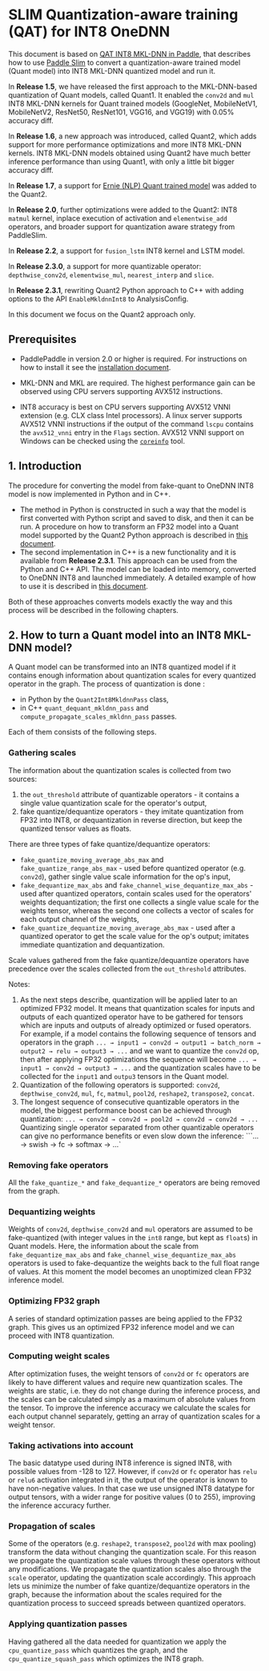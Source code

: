# SLIM Quantization-aware training (QAT) for INT8 OneDNN

This document is based on [QAT INT8 MKL-DNN in Paddle](https://github.com/PaddlePaddle/Paddle/tree/develop/python/paddle/fluid/contrib/slim/tests), that describes how to use [Paddle Slim](https://paddlepaddle.github.io/PaddleSlim/index.html) to convert a quantization-aware trained model (Quant model) into INT8 MKL-DNN quantized model and run it.

In **Release 1.5**, we have released the first approach to the MKL-DNN-based quantization of Quant models, called Quant1. It enabled the `conv2d` and `mul` INT8 MKL-DNN kernels for Quant trained models (GoogleNet, MobileNetV1, MobileNetV2, ResNet50, ResNet101, VGG16, and VGG19) with 0.05% accuracy diff.

In **Release 1.6**, a new approach was introduced, called Quant2, which adds support for more performance optimizations and more INT8 MKL-DNN kernels. INT8 MKL-DNN models obtained using Quant2 have much better inference performance than using Quant1, with only a little bit bigger accuracy diff.

In **Release 1.7**, a support for [Ernie (NLP) Quant trained model](https://github.com/PaddlePaddle/benchmark/tree/master/Inference/c%2B%2B/ernie/mkldnn) was added to the Quant2.

In **Release 2.0**, further optimizations were added to the Quant2: INT8 `matmul` kernel, inplace execution of activation and `elementwise_add` operators, and broader support for quantization aware strategy from PaddleSlim.

In **Release 2.2**, a support for `fusion_lstm` INT8 kernel and LSTM model. 

In **Release 2.3.0**, a support for more quantizable operator: `depthwise_conv2d`, `elementwise_mul`, `nearest_interp` and `slice`. 

In **Release 2.3.1**, rewriting Quant2 Python approach to C++ with adding options to the API `EnableMkldnnInt8` to AnalysisConfig.

In this document we focus on the Quant2 approach only. 

## Prerequisites
* PaddlePaddle in version 2.0 or higher is required. For instructions on how to install it see the [installation document](https://www.paddlepaddle.org.cn/install/quick).
  
* MKL-DNN and MKL are required. The highest performance gain can be observed using CPU servers supporting AVX512 instructions.
* INT8 accuracy is best on CPU servers supporting AVX512 VNNI extension (e.g. CLX class Intel processors). A linux server supports AVX512 VNNI instructions if the output of the command `lscpu` contains the `avx512_vnni` entry in the `Flags` section. AVX512 VNNI support on Windows can be checked using the [`coreinfo`]( https://docs.microsoft.com/en-us/sysinternals/downloads/coreinfo) tool.

## 1. Introduction

The procedure for converting the model from fake-quant to OneDNN INT8 model is now implemented in Python and in C++. 
- The method in Python is constructed in such a way that the model is first converted with Python script and saved to disk, and then it can be run. A procedure on how to transform an FP32 model into a Quant model supported by the Quant2 Python approach is described in [this document](./Python.md).
- The second implementation in C++ is a new functionality and it is available from **Release 2.3.1**. This approach can be used from the Python and C++ API. The model can be loaded into memory, converted to OneDNN INT8 and launched immediately. A detailed example of how to use it is described in [this document](./C%2B%2B.md).

Both of these approaches converts models exactly the way and this process will be described in the following chapters.

## 2. How to turn a Quant model into an INT8 MKL-DNN model?

A Quant model can be transformed into an INT8 quantized model if it contains enough information about quantization scales for every quantized operator in the graph. The process of quantization is done :
- in Python by the `Quant2Int8MkldnnPass` class,
- in C++ `quant_dequant_mkldnn_pass` and `compute_propagate_scales_mkldnn_pass` passes.

Each of them consists of the following steps.

### Gathering scales

The information about the quantization scales is collected from two sources:

1. the `out_threshold` attribute of quantizable operators - it contains a single value quantization scale for the operator's output,
2.  fake quantize/dequantize operators - they imitate quantization from FP32 into INT8, or dequantization in reverse direction, but keep the quantized tensor values as floats.

There are three types of fake quantize/dequantize operators:

* `fake_quantize_moving_average_abs_max` and `fake_quantize_range_abs_max` - used before quantized operator (e.g. `conv2d`), gather single value scale information for the op's input,
* `fake_dequantize_max_abs` and `fake_channel_wise_dequantize_max_abs` - used after quantized operators, contain scales used for the operators' weights dequantization; the first one collects a single value scale for the weights tensor, whereas the second one collects a vector of scales for each output channel of the weights,
* `fake_quantize_dequantize_moving_average_abs_max` - used after a quantized operator to get the scale value for the op's output; imitates immediate quantization and dequantization.

Scale values gathered from the fake quantize/dequantize operators have precedence over the scales collected from the `out_threshold` attributes.

Notes:

1. As the next steps describe, quantization will be applied later to an optimized FP32 model. It means that quantization scales for inputs and outputs of each quantized operator have to be gathered for tensors which are inputs and outputs of already optimized or fused operators. For example, if a model contains the following sequence of tensors and operators in the graph
   ```... → input1 → conv2d → output1 → batch_norm → output2 → relu → output3 → ...```
   and we want to quantize the `conv2d` op, then after applying FP32 optimizations the sequence will become
   ```... → input1 → conv2d → output3 → ...```
   and the quantization scales have to be collected for the `input1` and `outpu3` tensors in the Quant model.
2. Quantization of the following operators is supported: `conv2d`, `depthwise_conv2d`, `mul`, `fc`, `matmul`, `pool2d`, `reshape2`, `transpose2`, `concat`.
3. The longest sequence of consecutive quantizable operators in the model, the biggest performance boost can be achieved through quantization:
   ```... → conv2d → conv2d → pool2d → conv2d → conv2d → ...``` 
   Quantizing single operator separated from other quantizable operators can give no performance benefits or even slow down the inference:
   ```... → swish → fc → softmax → ...`

### Removing fake operators

All the `fake_quantize_*` and `fake_dequantize_*` operators are being removed from the graph.

### Dequantizing weights

Weights of `conv2d`, `depthwise_conv2d` and `mul` operators are assumed to be fake-quantized (with integer values in the `int8` range, but kept as `float`s) in Quant models. Here, the information about the scale from `fake_dequantize_max_abs` and `fake_channel_wise_dequantize_max_abs` operators is used to fake-dequantize the weights back to the full float range of values. At this moment the model becomes an unoptimized clean FP32 inference model.

### Optimizing FP32 graph

A series of standard optimization passes are being applied to the FP32 graph. This gives us an optimized FP32 inference model and we can proceed with INT8 quantization.

### Computing weight scales

After optimization fuses, the weight tensors of `conv2d` or `fc` operators are likely to have different values and require new quantization scales. The weights are static, i.e. they do not change during the inference process, and the scales can be calculated simply as a maximum of absolute values from the tensor. To improve the inference accuracy we calculate the scales for each output channel separately, getting an array of quantization scales for a weight tensor.

### Taking activations into account

The basic datatype used during INT8 inference is signed INT8, with possible values from -128 to 127. However, if `conv2d` or `fc` operator has `relu` or `relu6` activation integrated in it, the output of the operator is known to have non-negative values. In that case we use unsigned INT8 datatype for output tensors, with a wider range for positive values (0 to 255), improving the inference accuracy further.

### Propagation of scales

Some of the operators (e.g. `reshape2`, `transpose2`, `pool2d` with max pooling) transform the data without changing the quantization scale. For this reason we propagate the quantization scale values through these operators without any modifications. We propagate the quantization scales also through the `scale` operator, updating the quantization scale accordingly. This approach lets us minimize the number of fake quantize/dequantize operators in the graph, because the information about the scales required for the quantization process to succeed spreads between quantized operators.

### Applying quantization passes

Having gathered all the data needed for quantization we apply the `cpu_quantize_pass` which quantizes the graph, and the `cpu_quantize_squash_pass` which optimizes the INT8 graph.
